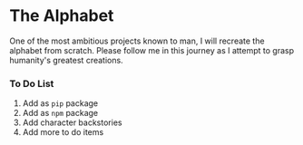 # The Alphabet

One of the most ambitious projects known to man, I will recreate the alphabet from scratch. Please follow me in this journey as I attempt to grasp humanity's greatest creations.

### To Do List

1. Add as `pip` package
2. Add as `npm` package
3. Add character backstories
4. Add more to do items
